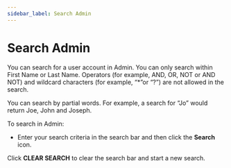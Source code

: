 ```yaml
---
sidebar_label: Search Admin
---
```


# Search Admin

You can search for a user account in Admin. You can only search within
First Name or Last Name. Operators (for example, AND, OR, NOT or AND
NOT) and wildcard characters (for example, “\*”or “?”) are not allowed
in the search.

You can search by partial words. For example, a search for “Jo” would
return Joe, John and Joseph.

To search in Admin:

  - Enter your search criteria in the search bar and then click the
    **Search** icon.

Click **CLEAR SEARCH** to clear the search bar and start a new search.
